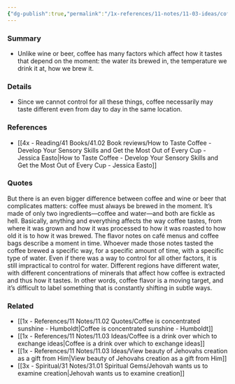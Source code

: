```yaml
---
{"dg-publish":true,"permalink":"/1x-references/11-notes/11-03-ideas/coffee-taste-can-be-affected-by-so-many-factors/","title":"Coffee taste can be affected by so many factors","created":"2023-12-25T22:48:49.718+03:00","updated":"2024-02-14T20:18:34.503+03:00"}
---
```



### Summary
- Unlike wine or beer, coffee has many factors which affect how it tastes that depend on the moment: the water its brewed in, the temperature we drink it at, how we brew it.

### Details
- Since we cannot control for all these things, coffee necessarily may taste different even from day to day in the same location.

### References
- [[4x - Reading/41 Books/41.02 Book reviews/How to Taste Coffee - Develop Your Sensory Skills and Get the Most Out of Every Cup - Jessica Easto\|How to Taste Coffee - Develop Your Sensory Skills and Get the Most Out of Every Cup - Jessica Easto]]

### Quotes
But there is an even bigger difference between coffee and wine or beer that complicates matters: coffee must always be brewed in the moment. It’s made of only two ingredients—coffee and water—and both are fickle as hell. Basically, anything and everything affects the way coffee tastes, from where it was grown and how it was processed to how it was roasted to how old it is to how it was brewed. The flavor notes on café menus and coffee bags describe a moment in time. Whoever made those notes tasted the coffee brewed a specific way, for a specific amount of time, with a specific type of water. Even if there was a way to control for all other factors, it is still impractical to control for water. Different regions have different water, with different concentrations of minerals that affect how coffee is extracted and thus how it tastes. In other words, coffee flavor is a moving target, and it’s difficult to label something that is constantly shifting in subtle ways.

### Related
- [[1x - References/11 Notes/11.02 Quotes/Coffee is concentrated sunshine - Humboldt\|Coffee is concentrated sunshine - Humboldt]]
- [[1x - References/11 Notes/11.03 Ideas/Coffee is a drink over which to exchange ideas\|Coffee is a drink over which to exchange ideas]]
- [[1x - References/11 Notes/11.03 Ideas/View beauty of Jehovahs creation as a gift from Him\|View beauty of Jehovahs creation as a gift from Him]]
- [[3x - Spiritual/31 Notes/31.01 Spiritual Gems/Jehovah wants us to examine creation\|Jehovah wants us to examine creation]]